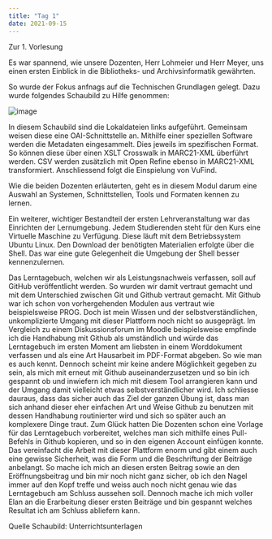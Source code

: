 ```yaml
---
title: "Tag 1"
date: 2021-09-15
---
```


Zur 1. Vorlesung

Es war spannend, wie unsere Dozenten, Herr Lohmeier und Herr Meyer, uns einen ersten Einblick in die Bibliotheks- und Archivsinformatik gewährten. 

So wurde der Fokus anfnags auf die Technischen Grundlagen gelegt. Dazu wurde folgendes Schaubild zu Hilfe genommen: 

![image](https://user-images.githubusercontent.com/91735645/140393516-a53acaff-0f88-4bfb-b5fd-0aec007a6174.png)


In diesem Schaubild sind die Lokaldateien links aufgeführt. Gemeinsam weisen diese eine OAI-Schnittstelle an. Mithilfe einer speziellen Software werden die Metadaten eingesammelt. Dies jeweils im spezifischen Format. So können diese über einen XSLT Crosswalk in MARC21-XML überführt werden. CSV werden zusätzlich mit Open Refine ebenso in MARC21-XML transformiert. Anschliessend folgt die Einspielung von VuFind. 

Wie die beiden Dozenten erläuterten, geht es in diesem Modul darum eine Auswahl an  Systemen, Schnittstellen, Tools und Formaten kennen zu lernen. 

Ein weiterer, wichtiger Bestandteil der ersten Lehrveranstaltung war das Einrichten der Lernumgebung. Jedem Studierenden steht für den Kurs eine Virtuelle Maschine zu Verfügung. Diese läuft mit dem Betriebssystem Ubuntu Linux. Den Download der benötigten Materialien erfolgte über die Shell. Das war eine gute Gelegenheit die Umgebung der Shell besser kennenzulernen. 

Das Lerntagebuch, welchen wir als Leistungsnachweis verfassen, soll auf GitHub veröffentlicht werden. So wurden wir damit vertraut gemacht und mit dem Unterschied zwischen Git und Github vertraut gemacht. 
Mit Github war ich schon von vorhergehenden Modulen aus vertraut wie beispielsweise PROG. Doch ist mein Wissen und der selbstverständlichen, unkomplizierte Umgang mit dieser Plattform noch nicht so ausgeprägt. Im Vergleich zu einem Diskussionsforum im Moodle beispielsweise empfinde ich die Handhabung mit Github als umständlich und würde das Lerntagebuch im ersten Moment am liebsten in einem Worddokument verfassen und als eine Art Hausarbeit im PDF-Format abgeben. So wie man es auch kennt. Dennoch scheint mir keine andere Möglichkeit gegeben zu sein, als mich mit erneut mit Github auseinanderzusetzen und so bin ich gespannt ob und inwiefern ich mich mit diesem Tool arrangieren kann und der Umgang damit vielleicht etwas selbstverständlicher wird. Ich schliesse dauraus, dass das sicher auch das Ziel der ganzen Übung ist, dass man sich anhand dieser eher einfachen Art und Weise Github zu benutzen mit dessen Handhabung routinierter wird und sich so später auch an komplexere Dinge traut. 
Zum Glück hatten Die Dozenten schon eine Vorlage für das Lerntagebuch vorbereitet, welches man sich mithilfe eines Pull-Befehls in Github kopieren, und so in den eigenen Account einfügen konnte. Das vereinfacht die Arbeit mit dieser Plattform enorm und gibt einem auch eine gewisse Sicherheit, was die Form und die Beschriftung der Beiträge anbelangt. 
So mache ich mich an diesen ersten Beitrag sowie an den Eröffnungsbeitrag und bin mir noch nicht ganz sicher, ob ich den Nagel immer auf den Kopf treffe und weiss auch noch nicht genau wie das Lerntagebuch am Schluss aussehen soll. Dennoch mache ich mich voller Elan an die Erarbeitung dieser ersten Beiträge und bin gespannt welches Resultat ich am Schluss abliefern kann. 

Quelle Schaubild: Unterrichtsunterlagen
